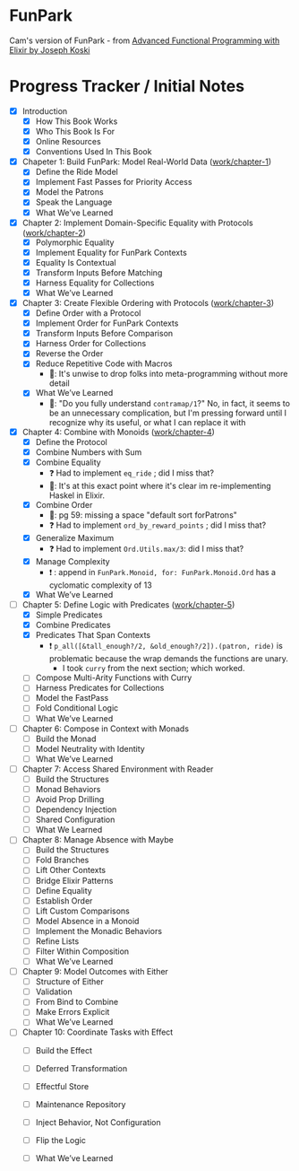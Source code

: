 # FunPark

Cam's version of FunPark -
from [Advanced Functional Programming with Elixir by Joseph Koski](https://pragprog.com/titles/jkelixir/advanced-functional-programming-with-elixir/)

# Progress Tracker / Initial Notes

- [x] Introduction
    - [x] How This Book Works
    - [x] Who This Book Is For
    - [x] Online Resources
    - [x] Conventions Used In This Book
- [x] Chapeter 1: Build FunPark: Model Real-World
  Data ([work/chapter-1](https://github.com/camatcode/cam_funpark/tree/work/chapter-1))
    - [x] Define the Ride Model
    - [x] Implement Fast Passes for Priority Access
    - [x] Model the Patrons
    - [x] Speak the Language
    - [x] What We’ve Learned
- [x] Chapter 2: Implement Domain-Specific Equality with
  Protocols ([work/chapter-2](https://github.com/camatcode/cam_funpark/tree/work/chapter-2))
    - [x] Polymorphic Equality
    - [x] Implement Equality for FunPark Contexts
    - [x] Equality Is Contextual
    - [x] Transform Inputs Before Matching
    - [x] Harness Equality for Collections
    - [x] What We’ve Learned
- [x] Chapter 3: Create Flexible Ordering with
  Protocols ([work/chapter-3](https://github.com/camatcode/cam_funpark/tree/work/chapter-3))
    - [x] Define Order with a Protocol
    - [x] Implement Order for FunPark Contexts
    - [x] Transform Inputs Before Comparison
    - [x] Harness Order for Collections
    - [x] Reverse the Order
    - [x] Reduce Repetitive Code with Macros
        - 📝: It's unwise to drop folks into meta-programming without more detail
    - [x] What We’ve Learned
        - 📝: "Do you fully understand `contramap/1`?" No, in fact, it seems to be an unnecessary complication, but I'm
          pressing forward until I recognize why its useful, or what I can replace it with
- [x] Chapter 4: Combine with Monoids ([work/chapter-4](https://github.com/camatcode/cam_funpark/tree/work/chapter-4))
    - [x] Define the Protocol
    - [x] Combine Numbers with Sum
    - [x] Combine Equality
        - ❓ Had to implement `eq_ride` ; did I miss that?
        - 📝: It's at this exact point where it's clear im re-implementing Haskel in Elixir.
    - [x] Combine Order
        - 📝: pg 59: missing a space "default sort forPatrons"
        - ❓ Had to implement `ord_by_reward_points` ; did I miss that?
    - [x] Generalize Maximum
        - ❓ Had to implement `Ord.Utils.max/3`: did I miss that?
    - [x] Manage Complexity
        - ❗ : append in `FunPark.Monoid, for: FunPark.Monoid.Ord` has a cyclomatic complexity of 13
    - [x] What We’ve Learned
- [ ] Chapter 5: Define Logic with
  Predicates ([work/chapter-5](https://github.com/camatcode/cam_funpark/tree/work/chapter-5))
    - [x] Simple Predicates
    - [x] Combine Predicates
    - [x] Predicates That Span Contexts
        - ❗ `p_all([&tall_enough?/2, &old_enough?/2]).(patron, ride)` is problematic because the wrap demands the
          functions are unary.
            - I took `curry` from the next section; which worked.
    - [ ] Compose Multi-Arity Functions with Curry
    - [ ] Harness Predicates for Collections
    - [ ] Model the FastPass
    - [ ] Fold Conditional Logic
    - [ ] What We’ve Learned
- [ ] Chapter 6: Compose in Context with Monads
    - [ ] Build the Monad
    - [ ] Model Neutrality with Identity
    - [ ] What We’ve Learned
- [ ] Chapter 7: Access Shared Environment with Reader
    - [ ] Build the Structures
    - [ ] Monad Behaviors
    - [ ] Avoid Prop Drilling
    - [ ] Dependency Injection
    - [ ] Shared Configuration
    - [ ] What We Learned
- [ ] Chapter 8: Manage Absence with Maybe
    - [ ] Build the Structures
    - [ ] Fold Branches
    - [ ] Lift Other Contexts
    - [ ] Bridge Elixir Patterns
    - [ ] Define Equality
    - [ ] Establish Order
    - [ ] Lift Custom Comparisons
    - [ ] Model Absence in a Monoid
    - [ ] Implement the Monadic Behaviors
    - [ ] Refine Lists
    - [ ] Filter Within Composition
    - [ ] What We’ve Learned
- [ ] Chapter 9: Model Outcomes with Either
    - [ ] Structure of Either
    - [ ] Validation
    - [ ] From Bind to Combine
    - [ ] Make Errors Explicit
    - [ ] What We’ve Learned
- [ ] Chapter 10: Coordinate Tasks with Effect
    - [ ] Build the Effect
    - [ ] Deferred Transformation
    - [ ] Effectful Store
    - [ ] Maintenance Repository
    - [ ] Inject Behavior, Not Configuration
    - [ ] Flip the Logic
    - [ ] What We’ve Learned


